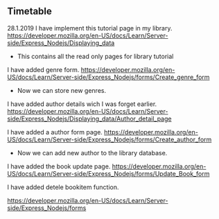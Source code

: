 ## Timetable

28.1.2019
I have implement this tutorial page in my library.
https://developer.mozilla.org/en-US/docs/Learn/Server-side/Express_Nodejs/Displaying_data

* This contains all the read only pages for library tutorial

I have added genre form.
https://developer.mozilla.org/en-US/docs/Learn/Server-side/Express_Nodejs/forms/Create_genre_form

* Now we can store new genres.

I have added author details wich I was forget earlier.
https://developer.mozilla.org/en-US/docs/Learn/Server-side/Express_Nodejs/Displaying_data/Author_detail_page

I have added a author form page.
https://developer.mozilla.org/en-US/docs/Learn/Server-side/Express_Nodejs/forms/Create_author_form

* Now we can add new author to the library database.

I have added the book update page.
https://developer.mozilla.org/en-US/docs/Learn/Server-side/Express_Nodejs/forms/Update_Book_form

I have added detele bookitem function.

https://developer.mozilla.org/en-US/docs/Learn/Server-side/Express_Nodejs/forms
